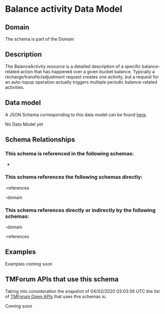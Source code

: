 # Balance activity Data Model

## Domain

The  schema is part of the  Domain

## Description

The BalanceActivity resource is a detailed description of a specific balance-related action that has happened over a given bucket balance. Typically a recharge/transfer/adjustment request creates one activity, but a request for an auto-topup operation actually triggers multiple periodic balance-related activities.

## Data model

A JSON Schema corresponding to this data model can be found
[here](https://github.com/tmforum-rand/schemas/blob/candidates/Customer/BalanceActivity.schema.json).

No Data Model yet

## Schema Relationships

### This schema is referenced in the following schemas:

-

### This schema references the following schemas directly:

-references

-domain

### This schema references directly or indirectly by the following schemas:

-domain

-references



## Examples

Examples coming soon

## TMForum APIs that use this schema

Taking into consideration the snapshot of 04/02/2020 03:03:56 UTC the list of [TMForum Open APIs](https://www.tmforum.org/open-apis/) that uses this schemas is:

Coming soon